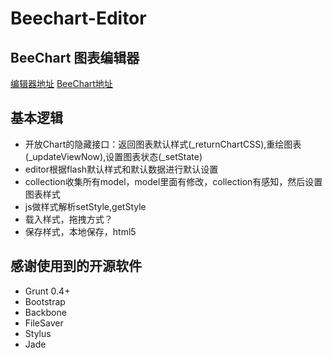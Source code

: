 # Beechart-Editor

## BeeChart 图表编辑器

[编辑器地址](http://sjpsega.github.com/beechart-editor/)
[BeeChart地址](http://sjpsega.github.com/beechart/)

## 基本逻辑

* 开放Chart的隐藏接口：返回图表默认样式(_returnChartCSS),重绘图表(_updateViewNow),设置图表状态(_setState)
* editor根据flash默认样式和默认数据进行默认设置
* collection收集所有model，model里面有修改，collection有感知，然后设置图表样式
* js做样式解析setStyle,getStyle
* 载入样式，拖拽方式？
* 保存样式，本地保存，html5

## 感谢使用到的开源软件

* Grunt 0.4+
* Bootstrap
* Backbone
* FileSaver
* Stylus
* Jade